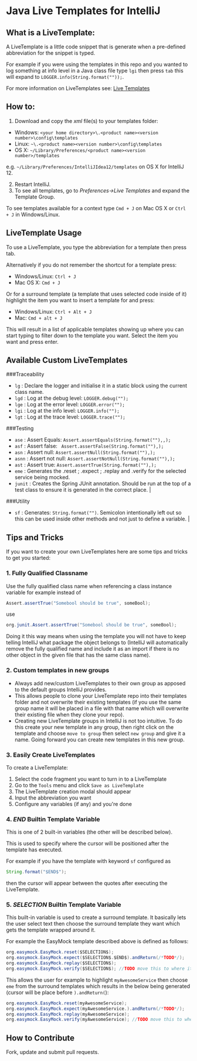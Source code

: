 # Java Live Templates for IntelliJ

## What is a LiveTemplate:
A LiveTemplate is a little code snippet that is generate when a pre-defined abbreviation for the snippet is typed.

For example if you were using the templates in this repo and you wanted to log something at info level in a Java class file type `lgi` then press `tab` this will expand to `LOGGER.info(String.format(""));`.

For more information on LiveTemplates see: [Live Templates](https://www.jetbrains.com/idea/webhelp/live-templates.html)

## How to:

1. Download and copy the *xml* file(s) to your templates folder:

 * Windows: `<your home directory>\.<product name><version number>\config\templates`
 * Linux: `~\.<product name><version number>\config\templates`
 * OS X: `~/Library/Preferences/<product name><version number>/templates`

  e.g. `~/Library/Preferences/IntelliJIdea12/templates` on OS X for IntelliJ 12.

2. Restart IntelliJ.
3. To see all templates, go to *Preferences->Live Templates* and expand the Template Group.

To see templates available for a context type `Cmd + J` on Mac OS X or `Ctrl + J` in Windows/Linux.


## LiveTemplate Usage
To use a LiveTemplate, you type the abbreviation for a template then press tab.

Alternatively if you do not remember the shortcut for a template press:
- Windows/Linux: `Ctrl + J`
- Mac OS X: `Cmd + J`

Or for a surround template (a template that uses selected code inside of it) highlight the item you want to insert a template for and press:
- Windows/Linux: `Ctrl + Alt + J`
- Mac: `Cmd + alt + J`

This will result in a list of applicable templates showing up where you can start typing to filter down to the template you want. Select the item you want and press enter.

## Available Custom LiveTemplates
###Traceability

*  `lg`  : Declare the logger and initialise it in a static block using the current class name.
* `lgd`  : Log at the debug level: `LOGGER.debug("");`                                         
* `lge`  : Log at the error level: `LOGGER.error("");`                                         
*  `lgi` : Log at the info level: `LOGGER.info("");`                                           
* `lgt`  : Log at the trace level: `LOGGER.trace("");`                                         

###Testing

* `ase`   : Assert Equals:  `Assert.assertEquals(String.format(""),,);`                                
* `asf`   : Assert false: ` Assert.assertFalse(String.format(""),);`                                   
* `asn`   : Assert null: `Assert.assertNull(String.format(""),);`                                      
* `asnn`  : Assert not null: `Assert.assertNotNull(String.format(""),);`                               
* `ast`   : Assert true: `Assert.assertTrue(String.format(""),);`                                       
* `eme`   : Generates the .reset ; .expect ; .replay and .verify for the selected service being mocked.
* `junit` : Creates the Spring JUnit annotation. Should be run at the top of a test class to ensure it is generated in the correct place.                                                                                 |

###Utility
* `sf` : Generates: `String.format("")`. Semicolon intentionally left out so this can be used inside other methods and not just to define a variable.                                                                      |


## Tips and Tricks
If you want to create your own LiveTemplates here are some tips and tricks to get you started:

### 1. Fully Qualified Classname
Use the fully qualified class name when referencing a class instance variable for example instead of

```java
Assert.assertTrue("Somebool should be true", someBool);
```
use

```java
org.junit.Assert.assertTrue("Somebool should be true", someBool);
```
Doing it this way means when using the template you will not have to keep telling IntelliJ what package the object belongs to (IntelliJ will automatically remove the fully qualified name and include it as an import if there is no other object in the given file that has the same class name).

### 2. Custom templates in new groups
- Always add new/custom LiveTemplates to their own group as apposed to the default groups IntelliJ provides.
- This allows people to clone your LiveTemplate repo into their templates folder and not overwrite their existing templates (if you use the same group name it will be placed in a file with that name which will overwrite their existing file when they clone your repo).
- Creating new LiveTemplate groups in IntelliJ is not too intuitive. To do this create your new template in any group, then right click on the template and choose `move to group` then select `new group` and give it a name. Going forward you can create new templates in this new group.

### 3. Easily Create LiveTemplates
To create a LiveTemplate:
1. Select the code fragment you want to turn in to a LiveTemplate
2. Go to the `Tools` menu and click `Save as LiveTemplate `
3. The LiveTemplate creation modal should appear
4. Input the abbreviation you want
5. Configure any variables (if any)  and you're done

### 4. $END$ Builtin Template Variable
This is one of 2 built-in variables (the other will be described below).

This is used to specify where the cursor will be positioned after the template has executed.

For example if you have the template with keyword `sf` configured as
```java
String.format("$END$");
```
then  the cursor will appear between the quotes after executing the LiveTemplate.

### 5. $SELECTION$ Builtin Template Variable
This built-in variable is used to create a surround template. It basically lets the user select text then choose the surround template they want which gets the template wrapped around it.

For example the EasyMock template described above is defined as follows:
```java
org.easymock.EasyMock.reset($SELECTION$);
org.easymock.EasyMock.expect($SELECTION$.$END$).andReturn(/*TODO*/);
org.easymock.EasyMock.replay($SELECTION$);
org.easymock.EasyMock.verify($SELECTION$); //TODO move this to where it is appropriate
```
This allows the user for example to highlight ```myAwesomeService``` then choose ```eme``` from the surround templates which results in the below being generated (cursor will be place before ```).andReturn(```):
```java
org.easymock.EasyMock.reset(myAwesomeService);
org.easymock.EasyMock.expect(myAwesomeService.).andReturn(/*TODO*/);
org.easymock.EasyMock.replay(myAwesomeService);
org.easymock.EasyMock.verify(myAwesomeService); //TODO move this to where it is appropriate
```

## How to Contribute
Fork, update and submit pull requests.

